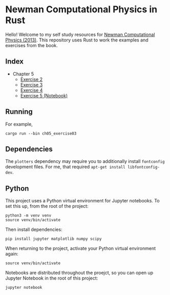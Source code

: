 # Newman Computational Physics in Rust

Hello! Welcome to my self study resources for [Newman Computational Physics (2013)](https://websites.umich.edu/~mejn/cp/). This repository uses Rust to work the examples and exercises from the book.

## Index

* Chapter 5
  - [Exercise 2](./src/ch05/ch05_exercise02.rs)
  - [Exercise 3](./src/ch05/ch05_exercise03.rs)
  - [Exercise 4](./src/ch05/ch05_exercise04.rs)
  - [Exercise 5 (Notebook)](./src/ch05/ch05_exercise05.ipynb)

## Running

For example,

```
cargo run --bin ch05_exercise03
```

## Dependencies

The `plotters` dependency may require you to additionally install `fontconfig` development files.
For me, that required `apt-get install libfontconfig-dev`.

## Python

This project uses a Python virtual environment for Jupyter notebooks. To set this up, from the root of the project:

```
python3 -m venv venv
source venv/bin/activate
```

Then install dependencies:

```
pip install jupyter matplotlib numpy scipy
```

When returning to the project, activate your Python virtual environment again:

```
source venv/bin/activate
```

Notebooks are distributed throughout the proejct, so you can open up Jupyter Notebook in the root of this project:

```
jupyter notebook
```
